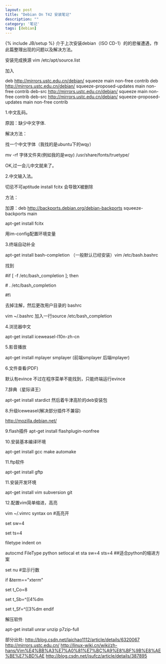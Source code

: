 ```yaml
---
layout: post
title: "Debian On T42 安装笔记"
description: ""
category: '笔记' 
tags: [debian]
---
```

{% include JB/setup %}
介于上次安装debian（ISO CD-1）的的悲催遭遇，作此篇整理出现的问题以及解决方法。

安装完成换源
vim /etc/apt/source.list

加入

deb http://mirrors.ustc.edu.cn/debian/ squeeze main non-free contrib
deb http://mirrors.ustc.edu.cn/debian/ squeeze-proposed-updates main non-free contrib
deb-src http://mirrors.ustc.edu.cn/debian/ squeeze main non-free contrib
deb-src http://mirrors.ustc.edu.cn/debian/ squeeze-proposed-updates main non-free contrib

1.中文乱码。

原因：缺少中文字体.

解决方法：

找一个中文字体（我找的是ubuntu下的wqy）

mv -rf  字体文件夹(例如我的是wqy) /usr/share/fonts/truetype/

OK,过一会儿中文就来了。

2.中文输入法。

切忌不可aptitude install fcitx 会导致X被删除

方法：

加源：deb http://backports.debian.org/debian-backports squeeze-backports main

apt-get install fcitx

用im-config配置环境变量

3.终端自动补全

apt-get install bash-completion （一般默认已经安装）vim /etc/bash.bashrc

找到

\#if [ -f /etc/bash_completion ]; then

\# . /etc/bash_completion

\#fi

去掉注解，然后更改用户目录的 bashrc

vim ~/.bashrc 加入一行source /etc/bash_completion

4.浏览器中文

apt-get install iceweasel-l10n-zh-cn

5.影音播放

apt-get install mplayer smplayer (前端smplayer 后端mplayer)

6.文件查看(PDF)

默认有evince 不过在程序菜单不能找到，只能终端运行evince

7.辞典（星际译王）

apt-get install stardict
然后着牛津高阶的deb安装包

8.升级lceweasel(解决部分插件不兼容)

http://mozilla.debian.net/

9.flash插件
apt-get install flashplugin-nonfree

10.安装基本编译环境

apt-get install gcc make automake

11.ftp软件

apt-get install gftp

11.安装开发环境

apt-get install vim subversion git

12.配置vim简单缩进，高亮

vim ~/.vimrc
syntax on #高亮开

set sw=4

set ts=4

filetype indent on

autocmd FileType python setlocal et sta sw=4 sts=4  ##适合python的缩进方案

set nu #显示行数

if &term=="xterm"

set t_Co=8

set t_Sb=^[[4%dm

set t_Sf=^[[3%dm
endif

解压软件

apt-get install unrar unzip p7zip-full

部分出处:
http://blog.csdn.net/laichao1112/article/details/6320067
http://mirrors.ustc.edu.cn/
http://linux-wiki.cn/wiki/zh-hans/Vim%E4%BB%A3%E7%A0%81%E7%BC%A9%E8%BF%9B%E8%AE%BE%E7%BD%AE
http://blog.csdn.net/jsufcz/article/details/387895
